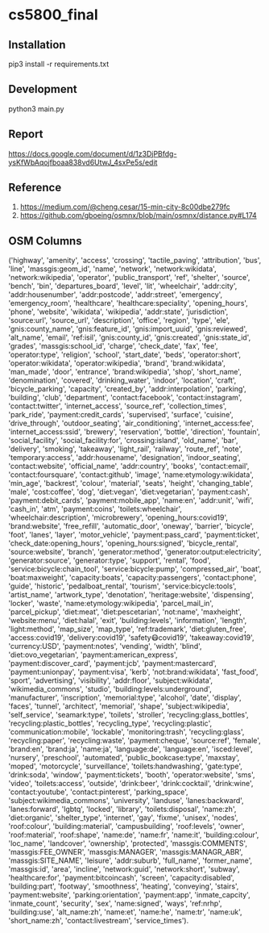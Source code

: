 # cs5800_final

## Installation
pip3 install -r requirements.txt

## Development
python3 main.py

## Report 
https://docs.google.com/document/d/1z3DjPBfdg-ysKfWbAqojfboaa838vd6UtwJ_4sxPe5s/edit

## Reference
1. https://medium.com/@cheng.cesar/15-min-city-8c00dbe279fc
2. https://github.com/gboeing/osmnx/blob/main/osmnx/distance.py#L174


## OSM Columns
('highway', 'amenity', 'access', 'crossing', 'tactile_paving', 'attribution', 'bus', 'line', 'massgis:geom_id', 'name', 'network', 'network:wikidata', 'network:wikipedia', 'operator', 'public_transport', 'ref', 'shelter', 'source', 'bench', 'bin', 'departures_board', 'level', 'lit', 'wheelchair', 'addr:city', 'addr:housenumber', 'addr:postcode', 'addr:street', 'emergency', 'emergency_room', 'healthcare', 'healthcare:speciality', 'opening_hours', 'phone', 'website', 'wikidata', 'wikipedia', 'addr:state', 'jurisdiction', 'source:url', 'source_url', 'description', 'office', 'region', 'type', 'ele', 'gnis:county_name', 'gnis:feature_id', 'gnis:import_uuid', 'gnis:reviewed', 'alt_name', 'email', 'ref:isil', 'gnis:county_id', 'gnis:created', 'gnis:state_id', 'grades', 'massgis:school_id', 'charge', 'check_date', 'fax', 'fee', 'operator:type', 'religion', 'school', 'start_date', 'beds', 'operator:short', 'operator:wikidata', 'operator:wikipedia', 'brand', 'brand:wikidata', 'man_made', 'door', 'entrance', 'brand:wikipedia', 'shop', 'short_name', 'denomination', 'covered', 'drinking_water', 'indoor', 'location', 'craft', 'bicycle_parking', 'capacity', 'created_by', 'addr:interpolation', 'parking', 'building', 'club', 'department', 'contact:facebook', 'contact:instagram', 'contact:twitter', 'internet_access', 'source_ref', 'collection_times', 'park_ride', 'payment:credit_cards', 'supervised', 'surface', 'cuisine', 'drive_through', 'outdoor_seating', 'air_conditioning', 'internet_access:fee', 'internet_access:ssid', 'brewery', 'reservation', 'bottle', 'direction', 'fountain', 'social_facility', 'social_facility:for', 'crossing:island', 'old_name', 'bar', 'delivery', 'smoking', 'takeaway', 'light_rail', 'railway', 'route_ref', 'note', 'temporary:access', 'addr:housename', 'designation', 'indoor_seating', 'contact:website', 'official_name', 'addr:country', 'books', 'contact:email', 'contact:foursquare', 'contact:github', 'image', 'name:etymology:wikidata', 'min_age', 'backrest', 'colour', 'material', 'seats', 'height', 'changing_table', 'male', 'cost:coffee', 'dog', 'diet:vegan', 'diet:vegetarian', 'payment:cash', 'payment:debit_cards', 'payment:mobile_app', 'name:en', 'addr:unit', 'wifi', 'cash_in', 'atm', 'payment:coins', 'toilets:wheelchair', 'wheelchair:description', 'microbrewery', 'opening_hours:covid19', 'brand:website', 'free_refill', 'automatic_door', 'oneway', 'barrier', 'bicycle', 'foot', 'lanes', 'layer', 'motor_vehicle', 'payment:pass_card', 'payment:ticket', 'check_date:opening_hours', 'opening_hours:signed', 'bicycle_rental', 'source:website', 'branch', 'generator:method', 'generator:output:electricity', 'generator:source', 'generator:type', 'support', 'rental', 'food', 'service:bicycle:chain_tool', 'service:bicycle:pump', 'compressed_air', 'boat', 'boat:maxweight', 'capacity:boats', 'capacity:passengers', 'contact:phone', 'guide', 'historic', 'pedalboat_rental', 'tourism', 'service:bicycle:tools', 'artist_name', 'artwork_type', 'denotation', 'heritage:website', 'dispensing', 'locker', 'waste', 'name:etymology:wikipedia', 'parcel_mail_in', 'parcel_pickup', 'diet:meat', 'diet:pescetarian', 'not:name', 'maxheight', 'website:menu', 'diet:halal', 'exit', 'building:levels', 'information', 'length', 'light:method', 'map_size', 'map_type', 'ref:trademark', 'diet:gluten_free', 'access:covid19', 'delivery:covid19', 'safety:mask:covid19', 'takeaway:covid19', 'currency:USD', 'payment:notes', 'vending', 'width', 'blind', 'diet:ovo_vegetarian', 'payment:american_express', 'payment:discover_card', 'payment:jcb', 'payment:mastercard', 'payment:unionpay', 'payment:visa', 'kerb', 'not:brand:wikidata', 'fast_food', 'sport', 'advertising', 'visibility', 'addr:floor', 'subject:wikidata', 'wikimedia_commons', 'studio', 'building:levels:underground', 'manufacturer', 'inscription', 'memorial:type', 'alcohol', 'date', 'display', 'faces', 'tunnel', 'architect', 'memorial', 'shape', 'subject:wikipedia', 'self_service', 'seamark:type', 'toilets', 'stroller', 'recycling:glass_bottles', 'recycling:plastic_bottles', 'recycling_type', 'recycling:plastic', 'communication:mobile', 'lockable', 'monitoring:trash', 'recycling:glass', 'recycling:paper', 'recycling:waste', 'payment:cheque', 'source:ref', 'female', 'brand:en', 'brand:ja', 'name:ja', 'language:de', 'language:en', 'isced:level', 'nursery', 'preschool', 'automated', 'public_bookcase:type', 'maxstay', 'moped', 'motorcycle', 'surveillance', 'toilets:handwashing', 'gate:type', 'drink:soda', 'window', 'payment:tickets', 'booth', 'operator:website', 'sms', 'video', 'toilets:access', 'outside', 'drink:beer', 'drink:cocktail', 'drink:wine', 'contact:youtube', 'contact:pinterest', 'parking_space', 'subject:wikimedia_commons', 'university', 'landuse', 'lanes:backward', 'lanes:forward', 'lgbtq', 'locked', 'library', 'toilets:disposal', 'name:zh', 'diet:organic', 'shelter_type', 'internet', 'gay', 'fixme', 'unisex', 'nodes', 'roof:colour', 'building:material', 'campusbuilding', 'roof:levels', 'owner', 'roof:material', 'roof:shape', 'name:de', 'name:fr', 'name:it', 'building:colour', 'loc_name', 'landcover', 'ownership', 'protected', 'massgis:COMMENTS', 'massgis:FEE_OWNER', 'massgis:MANAGER', 'massgis:MANAGR_ABR', 'massgis:SITE_NAME', 'leisure', 'addr:suburb', 'full_name', 'former_name', 'massgis:id', 'area', 'incline', 'network:guid', 'network:short', 'subway', 'healthcare:for', 'payment:bitcoincash', 'screen', 'capacity:disabled', 'building:part', 'footway', 'smoothness', 'heating', 'conveying', 'stairs', 'payment:website', 'parking:orientation', 'payment:app', 'inmate_capcity', 'inmate_count', 'security', 'sex', 'name:signed', 'ways', 'ref:nrhp', 'building:use', 'alt_name:zh', 'name:et', 'name:he', 'name:tr', 'name:uk', 'short_name:zh', 'contact:livestream', 'service_times').